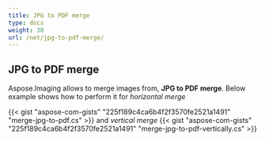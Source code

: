 ```yaml
---
title: JPG to PDF merge
type: docs
weight: 30
url: /net/jpg-to-pdf-merge/
---
```


## **JPG to PDF merge**
Aspose.Imaging allows to merge images from, **JPG to PDF merge**. Below example shows how to perform it for *horizontal merge*

{{< gist "aspose-com-gists" "225f189c4ca6b4f2f3570fe2521a1491" "merge-jpg-to-pdf.cs" >}}
and *vertical merge*
{{< gist "aspose-com-gists" "225f189c4ca6b4f2f3570fe2521a1491" "merge-jpg-to-pdf-vertically.cs" >}}